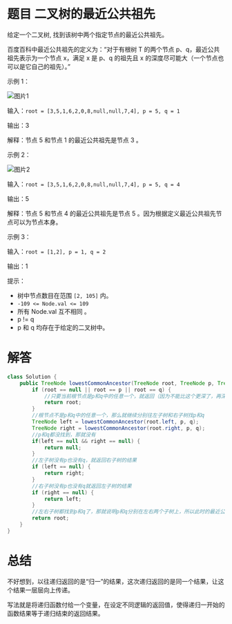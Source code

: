 # 题目 二叉树的最近公共祖先

给定一个二叉树, 找到该树中两个指定节点的最近公共祖先。

百度百科中最近公共祖先的定义为：“对于有根树 T 的两个节点 p、q，最近公共祖先表示为一个节点 x，满足 x 是 p、q 的祖先且 x 的深度尽可能大（一个节点也可以是它自己的祖先）。”

示例 1：

![图片1](https://assets.leetcode.com/uploads/2018/12/14/binarytree.png "图片1")


输入：```root = [3,5,1,6,2,0,8,null,null,7,4], p = 5, q = 1```

输出：3

解释：节点 5 和节点 1 的最近公共祖先是节点 3 。



示例 2：

![图片2](https://assets.leetcode.com/uploads/2018/12/14/binarytree.png "图片2")

输入：```root = [3,5,1,6,2,0,8,null,null,7,4], p = 5, q = 4```

输出：5

解释：节点 5 和节点 4 的最近公共祖先是节点 5 。因为根据定义最近公共祖先节点可以为节点本身。

示例 3：

输入：```root = [1,2], p = 1, q = 2```

输出：1
 

提示：

* 树中节点数目在范围 ```[2, 105]``` 内。
* ```-109 <= Node.val <= 109```
* 所有 Node.val 互不相同 。
* p != q
* p 和 q 均存在于给定的二叉树中。

# 解答
```java
class Solution {
    public TreeNode lowestCommonAncestor(TreeNode root, TreeNode p, TreeNode q) {
        if (root == null || root == p || root == q) {
            //只要当前根节点是p和q中的任意一个，就返回（因为不能比这个更深了，再深p和q中的一个就没了）
            return root;
        }
        //根节点不是p和q中的任意一个，那么就继续分别往左子树和右子树找p和q
        TreeNode left = lowestCommonAncestor(root.left, p, q);
        TreeNode right = lowestCommonAncestor(root.right, p, q);
        //p和q都没找到，那就没有
        if(left == null && right == null) {
            return null;
        }
        //左子树没有p也没有q，就返回右子树的结果
        if (left == null) {
            return right;
        }
        //右子树没有p也没有q就返回左子树的结果
        if (right == null) {
            return left;
        }
        //左右子树都找到p和q了，那就说明p和q分别在左右两个子树上，所以此时的最近公共祖先就是root
        return root;
    }
}
```

# 总结

不好想到，以往递归返回的是“归一”的结果，这次递归返回的是同一个结果，让这个结果一层层向上传递。

写法就是将递归函数付给一个变量，在设定不同逻辑的返回值，使得递归一开始的函数结果等于递归结束的返回结果。
